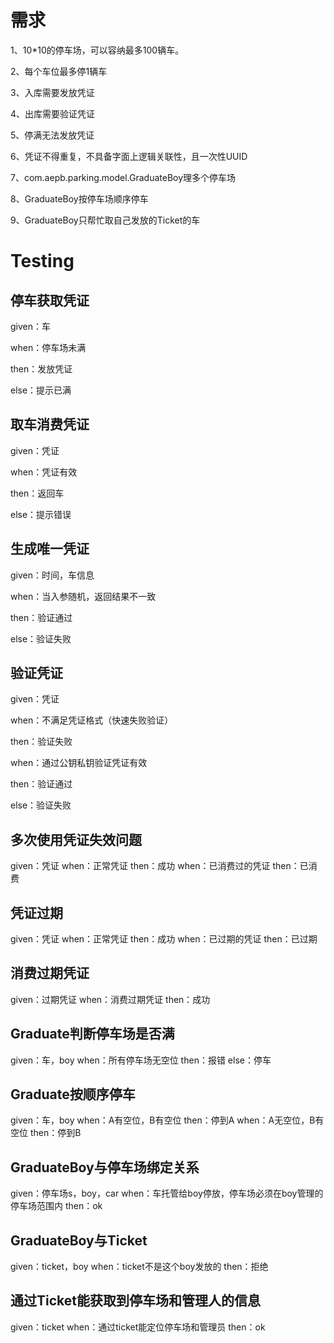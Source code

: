 # 需求
1、10*10的停车场，可以容纳最多100辆车。

2、每个车位最多停1辆车

3、入库需要发放凭证

4、出库需要验证凭证

5、停满无法发放凭证

6、凭证不得重复，不具备字面上逻辑关联性，且一次性UUID

7、com.aepb.parking.model.GraduateBoy理多个停车场

8、GraduateBoy按停车场顺序停车

9、GraduateBoy只帮忙取自己发放的Ticket的车

# Testing
## 停车获取凭证
given：车

when：停车场未满

then：发放凭证

else：提示已满
## 取车消费凭证
given：凭证

when：凭证有效

then：返回车

else：提示错误
## 生成唯一凭证
given：时间，车信息

when：当入参随机，返回结果不一致

then：验证通过

else：验证失败
## 验证凭证
given：凭证

when：不满足凭证格式（快速失败验证）

then：验证失败

when：通过公钥私钥验证凭证有效

then：验证通过

else：验证失败

## 多次使用凭证失效问题
given：凭证
when：正常凭证
then：成功
when：已消费过的凭证
then：已消费
## 凭证过期
given：凭证
when：正常凭证
then：成功
when：已过期的凭证
then：已过期
## 消费过期凭证
given：过期凭证
when：消费过期凭证
then：成功

## Graduate判断停车场是否满
given：车，boy
when：所有停车场无空位
then：报错
else：停车

## Graduate按顺序停车
given：车，boy
when：A有空位，B有空位
then：停到A
when：A无空位，B有空位
then：停到B

## GraduateBoy与停车场绑定关系
given：停车场s，boy，car
when：车托管给boy停放，停车场必须在boy管理的停车场范围内
then：ok

## GraduateBoy与Ticket
given：ticket，boy
when：ticket不是这个boy发放的
then：拒绝

## 通过Ticket能获取到停车场和管理人的信息
given：ticket
when：通过ticket能定位停车场和管理员
then：ok